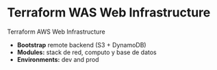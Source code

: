 # Terraform WAS Web Infrastructure

Terraform AWS Web Infrastructure

- **Bootstrap** remote backend (S3 + DynamoDB)
- **Modules:** stack de red, computo y base de datos
- **Environments:** dev and prod

